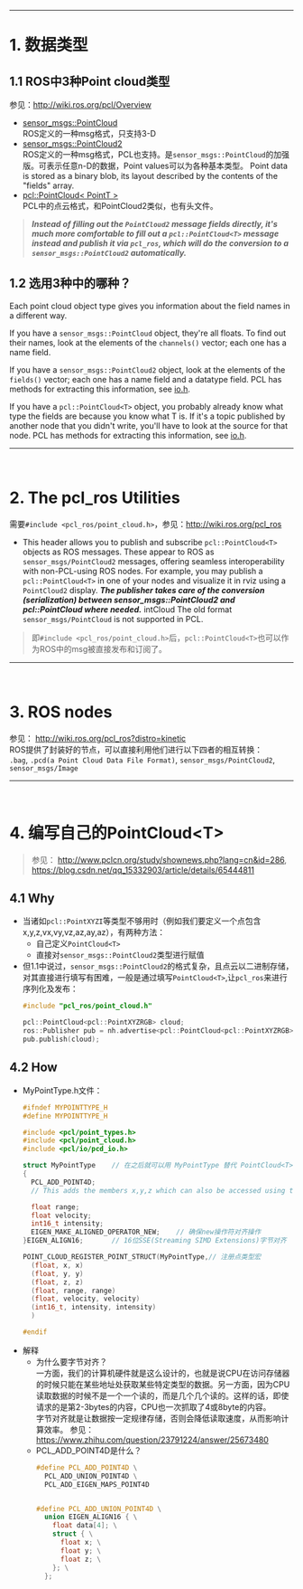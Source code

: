 ---
# 1. 数据类型
## 1.1 ROS中3种Point cloud类型
参见：http://wiki.ros.org/pcl/Overview
* [sensor_msgs::PointCloud](http://docs.ros.org/api/sensor_msgs/html/msg/PointCloud.html)  
ROS定义的一种msg格式，只支持3-D
* [sensor_msgs::PointCloud2](http://docs.ros.org/api/sensor_msgs/html/msg/PointCloud2.html)  
ROS定义的一种msg格式，PCL也支持。是`sensor_msgs::PointCloud`的加强版。可表示任意n-D的数据，Point values可以为各种基本类型。 Point data is stored as a binary blob, its layout described by the contents of the "fields" array.
* [pcl::PointCloud< PointT >](http://docs.pointclouds.org/trunk/classpcl_1_1_point_cloud.html)  
PCL中的点云格式，和PointCloud2类似，也有头文件。  
> ***Instead of filling out the `PointCloud2` message fields directly, it's much more comfortable to fill out a `pcl::PointCloud<T>` message instead and publish it via `pcl_ros`, which will do the conversion to a `sensor_msgs::PointCloud2` automatically.***
  
## 1.2 选用3种中的哪种？
Each point cloud object type gives you information about the field names in a different way.  

If you have a `sensor_msgs::PointCloud` object, they're all floats. 
To find out their names, look at the elements of the `channels()` vector; each one has a name field.  

If you have a `sensor_msgs::PointCloud2` object, look at the elements of the `fields()` vector; 
each one has a name field and a datatype field. PCL has methods for extracting this information, see [io.h](http://docs.pointclouds.org/1.7.1/common_2include_2pcl_2common_2io_8h_source.html).  

If you have a `pcl::PointCloud<T>` object, you probably already know what type the fields are because you know what T is. 
If it's a topic published by another node that you didn't write, you'll have to look at the source for that node. 
PCL has methods for extracting this information, see [io.h](http://docs.pointclouds.org/1.7.1/common_2include_2pcl_2common_2io_8h_source.html).

------
<br>

# 2. The pcl_ros Utilities
需要`#include <pcl_ros/point_cloud.h>`，参见：http://wiki.ros.org/pcl_ros  
* This header allows you to publish and subscribe `pcl::PointCloud<T>` objects as ROS messages. 
These appear to ROS as `sensor_msgs/PointCloud2` messages, offering seamless interoperability with non-PCL-using ROS nodes. 
For example, you may publish a `pcl::PointCloud<T>` in one of your nodes and visualize it in rviz using a `PointCloud2` display. ***The publisher takes care of the conversion (serialization) between sensor_msgs::PointCloud2 and pcl::PointCloud<T> where needed.*** intCloud<T>
The old format `sensor_msgs/PointCloud` is not supported in PCL. 
> 即`#include <pcl_ros/point_cloud.h>`后，`pcl::PointCloud<T>`也可以作为ROS中的msg被直接发布和订阅了。

------
<br>

# 3. ROS nodes
参见： http://wiki.ros.org/pcl_ros?distro=kinetic  
ROS提供了封装好的节点，可以直接利用他们进行以下四者的相互转换：  
`.bag`, `.pcd(a Point Cloud Data File Format)`, `sensor_msgs/PointCloud2`, `sensor_msgs/Image`

------
<br>

# 4. 编写自己的PointCloud\<T>
> 参见： http://www.pclcn.org/study/shownews.php?lang=cn&id=286,   
>      https://blog.csdn.net/qq_15332903/article/details/65444811

## 4.1 Why
* 当诸如`pcl::PointXYZI`等类型不够用时（例如我们要定义一个点包含x,y,z,vx,vy,vz,az,ay,az），有两种方法：  
  * 自己定义`PointCloud<T>`
  * 直接对`sensor_msgs::PointCloud2`类型进行赋值  
* 但1.1中说过，`sensor_msgs::PointCloud2`的格式复杂，且点云以二进制存储，对其直接进行填写有困难，一般是通过填写`PointCloud<T>`,让`pcl_ros`来进行序列化及发布：
  ```cpp
  #include "pcl_ros/point_cloud.h"

  pcl::PointCloud<pcl::PointXYZRGB> cloud;
  ros::Publisher pub = nh.advertise<pcl::PointCloud<pcl::PointXYZRGB> > (topic, queue_size);
  pub.publish(cloud);
  ```
## 4.2 How
* MyPointType.h文件：
  ```cpp
  #ifndef MYPOINTTYPE_H
  #define MYPOINTTYPE_H

  #include <pcl/point_types.h>
  #include <pcl/point_cloud.h>
  #include <pcl/io/pcd_io.h>

  struct MyPointType    // 在之后就可以用 MyPointType 替代 PointCloud<T>
  {
    PCL_ADD_POINT4D;	
    // This adds the members x,y,z which can also be accessed using the point (which is float[4])

    float range;
    float velocity;
    int16_t intensity;
    EIGEN_MAKE_ALIGNED_OPERATOR_NEW;	// 确保new操作符对齐操作
  }EIGEN_ALIGN16;		// 16位SSE(Streaming SIMD Extensions)字节对齐

  POINT_CLOUD_REGISTER_POINT_STRUCT(MyPointType,// 注册点类型宏
    (float, x, x)
    (float, y, y)
    (float, z, z)
    (float, range, range)
    (float, velocity, velocity)
    (int16_t, intensity, intensity)
    )

  #endif
  ```
* 解释
  * 为什么要字节对齐？  
  一方面，我们的计算机硬件就是这么设计的，也就是说CPU在访问存储器的时候只能在某些地址处获取某些特定类型的数据。另一方面，因为CPU读取数据的时候不是一个一个读的，而是几个几个读的。这样的话，即使请求的是第2-3bytes的内容，CPU也一次抓取了4或8byte的内容。  
  字节对齐就是让数据按一定规律存储，否则会降低读取速度，从而影响计算效率。 参见： https://www.zhihu.com/question/23791224/answer/25673480
  * PCL_ADD_POINT4D是什么？
    ```cpp
    #define PCL_ADD_POINT4D \
      PCL_ADD_UNION_POINT4D \
      PCL_ADD_EIGEN_MAPS_POINT4D


    #define PCL_ADD_UNION_POINT4D \
      union EIGEN_ALIGN16 { \
        float data[4]; \
        struct { \
          float x; \
          float y; \
          float z; \
        }; \
      };
      ```

